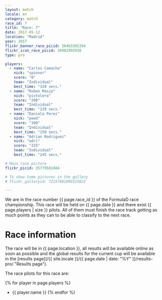 ```yaml
---
layout: match
locale: en
category: match
race_id: 7
title: "Race: 7"
date: 2017-05-12
location: "Madrid"
year: 2017
flickr_banner_race_picid: 36463385394
flickr_icon_race_picid: 36902992930
type: pro

players:
  - name: "Carlos Camacho"
    nick: "spinner"
    score: "0"
    team: "Individual"
    best_time: "320 secs."
  - name: "Ruben Masip"
    nick: "pistolero"
    score: "290"
    team: "Individual"
    best_time: "229 secs."
  - name: "Daniela Perez"
    nick: "peed"
    score: "100"
    team: "Individual"
    best_time: "150 secs."
  - name: "Adrian Rodriguez"
    nick: "adri"
    score: "225"
    team: "Individual"
    best_time: "245 secs."

# Main race picture
flickr_picid: 35779582404

# To show tome pictures in the gallery
# flickr_galleryid: 72157681090125822

---
```


We are in the race number {{ page.race_id }}
of the FormulaD race championship.
This race will be held on {{ page.date }}
and there exist {{ page.players | size }} pilots.
All of them must finish the
race track getting as much points as they can
to be able to classify to the next race.

Race information
================

The race will be in {{ page.location }},
all results will be available online as soon as possible
and the global results for the current cup will 
be available in the
[results page](/{{ site.locale }}/{{ page.date | date: "%Y" }}/results-pro/ "Results page").

The race pilots for this race are: 

{% for player in page.players %}
* {{ player.name }}
{% endfor %}

